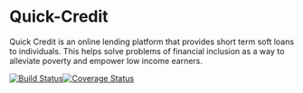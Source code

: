 # Quick-Credit
Quick Credit is an online lending platform that provides short term soft loans to individuals. This helps solve problems of financial inclusion as a way to alleviate poverty and empower low income earners.

[![Build Status](https://travis-ci.org/olamilekan000/Quick-Credit.svg?branch=develop)](https://travis-ci.org/olamilekan000/Quick-Credit)[![Coverage Status](https://coveralls.io/repos/github/olamilekan000/Quick-Credit/badge.svg)](https://coveralls.io/github/olamilekan000/Quick-Credit)
